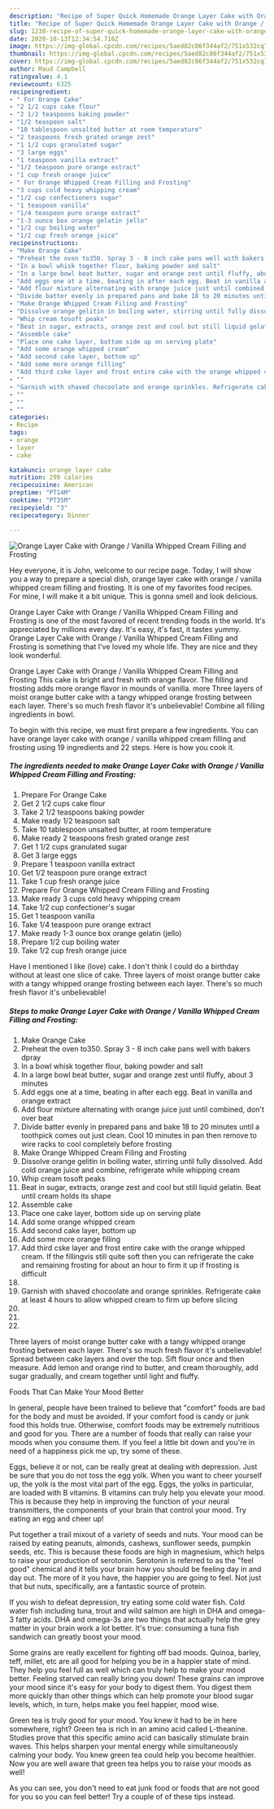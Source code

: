 ```yaml
---
description: "Recipe of Super Quick Homemade Orange Layer Cake with Orange / Vanilla Whipped Cream Filling and Frosting"
title: "Recipe of Super Quick Homemade Orange Layer Cake with Orange / Vanilla Whipped Cream Filling and Frosting"
slug: 1230-recipe-of-super-quick-homemade-orange-layer-cake-with-orange-vanilla-whipped-cream-filling-and-frosting
date: 2020-10-13T12:34:54.716Z
image: https://img-global.cpcdn.com/recipes/5aed82c86f344af2/751x532cq70/orange-layer-cake-with-orange-vanilla-whipped-cream-filling-and-frosting-recipe-main-photo.jpg
thumbnail: https://img-global.cpcdn.com/recipes/5aed82c86f344af2/751x532cq70/orange-layer-cake-with-orange-vanilla-whipped-cream-filling-and-frosting-recipe-main-photo.jpg
cover: https://img-global.cpcdn.com/recipes/5aed82c86f344af2/751x532cq70/orange-layer-cake-with-orange-vanilla-whipped-cream-filling-and-frosting-recipe-main-photo.jpg
author: Maud Campbell
ratingvalue: 4.1
reviewcount: 6325
recipeingredient:
- " For Orange Cake"
- "2 1/2 cups cake flour"
- "2 1/2 teaspoons baking powder"
- "1/2 teaspoon salt"
- "10 tablespoon unsalted butter at room temperature"
- "2 teaspoons fresh grated orange zest"
- "1 1/2 cups granulated sugar"
- "3 large eggs"
- "1 teaspoon vanilla extract"
- "1/2 teaspoon pure orange extract"
- "1 cup fresh orange juice"
- " For Orange Whipped Cream Filling and Frosting"
- "3 cups cold heavy whipping cream"
- "1/2 cup confectioners sugar"
- "1 teaspoon vanilla"
- "1/4 teaspoon pure orange extract"
- "1-3 ounce box orange gelatin jello"
- "1/2 cup boiling water"
- "1/2 cup fresh orange juice"
recipeinstructions:
- "Make Orange Cake"
- "Preheat the oven to350. Spray 3 - 8 inch cake pans well with bakers dpray"
- "In a bowl whisk together flour, baking powder and salt"
- "In a large bowl beat butter, sugar and orange zest until fluffy, about 3 minutes"
- "Add eggs one at a time, beating in after each egg. Beat in vanilla and orange extract"
- "Add flour mixture alternating with orange juice just until combined, don&#39;t  over beat"
- "Divide batter evenly in prepared pans and bake 18 to 20 minutes until a toothpick  comes  out  just  clean.   Cool 10 minutes in pan then remove to wire racks to cool  completely  before  frosting"
- "Make Orange Whipped Cream Filing and Frosting"
- "Dissolve orange gelitin in boiling water, stirring until fully dissolved. Add cold orange juice and combine, refrigerate while whipping cream"
- "Whip cream tosoft peaks"
- "Beat in sugar, extracts, orange zest and cool but still liquid gelatin. Beat until cream holds its shape"
- "Assemble cake"
- "Place one cake layer, bottom side up on serving plate"
- "Add some orange whipped cream"
- "Add second cake layer, bottom up"
- "Add some more orange filling"
- "Add third cske layer and frost entire cake with the orange whipped cream. If the fillingvis still quite soft then you can refrigerate the cake and remaining frosting for about an hour to firm it up if frosting is difficult"
- ""
- "Garnish with shaved chocoolate and orange sprinkles. Refrigerate cake at least 4 hours to allow whipped cream to firm up before slicing"
- ""
- ""
- ""
categories:
- Recipe
tags:
- orange
- layer
- cake

katakunci: orange layer cake 
nutrition: 299 calories
recipecuisine: American
preptime: "PT14M"
cooktime: "PT35M"
recipeyield: "3"
recipecategory: Dinner

---
```



![Orange Layer Cake with Orange / Vanilla Whipped Cream Filling and Frosting](https://img-global.cpcdn.com/recipes/5aed82c86f344af2/751x532cq70/orange-layer-cake-with-orange-vanilla-whipped-cream-filling-and-frosting-recipe-main-photo.jpg)

Hey everyone, it is John, welcome to our recipe page. Today, I will show you a way to prepare a special dish, orange layer cake with orange / vanilla whipped cream filling and frosting. It is one of my favorites food recipes. For mine, I will make it a bit unique. This is gonna smell and look delicious.

Orange Layer Cake with Orange / Vanilla Whipped Cream Filling and Frosting is one of the most favored of recent trending foods in the world. It's appreciated by millions every day. It's easy, it's fast, it tastes yummy. Orange Layer Cake with Orange / Vanilla Whipped Cream Filling and Frosting is something that I've loved my whole life. They are nice and they look wonderful.

Orange Layer Cake with Orange / Vanilla Whipped Cream Filling and Frosting This cake is bright and fresh with orange flavor. The filling and frosting adds more orange flavor in mounds of vanilla. more Three layers of moist orange butter cake with a tangy whipped orange frosting between each layer. There&#39;s so much fresh flavor it&#39;s unbelievable! Combine all filling ingredients in bowl.


To begin with this recipe, we must first prepare a few ingredients. You can have orange layer cake with orange / vanilla whipped cream filling and frosting using 19 ingredients and 22 steps. Here is how you cook it.

<!--inarticleads1-->

##### The ingredients needed to make Orange Layer Cake with Orange / Vanilla Whipped Cream Filling and Frosting:

1. Prepare  For Orange Cake
1. Get 2 1/2 cups cake flour
1. Take 2 1/2 teaspoons baking powder
1. Make ready 1/2 teaspoon salt
1. Take 10 tablespoon unsalted butter, at room temperature
1. Make ready 2 teaspoons fresh grated orange zest
1. Get 1 1/2 cups granulated sugar
1. Get 3 large eggs
1. Prepare 1 teaspoon vanilla extract
1. Get 1/2 teaspoon pure orange extract
1. Take 1 cup fresh orange juice
1. Prepare  For Orange Whipped Cream Filling and Frosting
1. Make ready 3 cups cold heavy whipping cream
1. Take 1/2 cup confectioner&#39;s sugar
1. Get 1 teaspoon vanilla
1. Take 1/4 teaspoon pure orange extract
1. Make ready 1-3 ounce box orange gelatin (jello)
1. Prepare 1/2 cup boiling water
1. Take 1/2 cup fresh orange juice


Have I mentioned I like (love) cake. I don&#39;t think I could do a birthday without at least one slice of cake. Three layers of moist orange butter cake with a tangy whipped orange frosting between each layer. There&#39;s so much fresh flavor it&#39;s unbelievable! 

<!--inarticleads2-->

##### Steps to make Orange Layer Cake with Orange / Vanilla Whipped Cream Filling and Frosting:

1. Make Orange Cake
1. Preheat the oven to350. Spray 3 - 8 inch cake pans well with bakers dpray
1. In a bowl whisk together flour, baking powder and salt
1. In a large bowl beat butter, sugar and orange zest until fluffy, about 3 minutes
1. Add eggs one at a time, beating in after each egg. Beat in vanilla and orange extract
1. Add flour mixture alternating with orange juice just until combined, don&#39;t  over beat
1. Divide batter evenly in prepared pans and bake 18 to 20 minutes until a toothpick  comes  out  just  clean.   Cool 10 minutes in pan then remove to wire racks to cool  completely  before  frosting
1. Make Orange Whipped Cream Filing and Frosting
1. Dissolve orange gelitin in boiling water, stirring until fully dissolved. Add cold orange juice and combine, refrigerate while whipping cream
1. Whip cream tosoft peaks
1. Beat in sugar, extracts, orange zest and cool but still liquid gelatin. Beat until cream holds its shape
1. Assemble cake
1. Place one cake layer, bottom side up on serving plate
1. Add some orange whipped cream
1. Add second cake layer, bottom up
1. Add some more orange filling
1. Add third cske layer and frost entire cake with the orange whipped cream. If the fillingvis still quite soft then you can refrigerate the cake and remaining frosting for about an hour to firm it up if frosting is difficult
1. 
1. Garnish with shaved chocoolate and orange sprinkles. Refrigerate cake at least 4 hours to allow whipped cream to firm up before slicing
1. 
1. 
1. 


Three layers of moist orange butter cake with a tangy whipped orange frosting between each layer. There&#39;s so much fresh flavor it&#39;s unbelievable! Spread between cake layers and over the top. Sift flour once and then measure. Add lemon and orange rind to butter, and cream thoroughly, add sugar gradually, and cream together until light and fluffy. 

Foods That Can Make Your Mood Better


In general, people have been trained to believe that "comfort" foods are bad for the body and must be avoided. If your comfort food is candy or junk food this holds true. Otherwise, comfort foods may be extremely nutritious and good for you. There are a number of foods that really can raise your moods when you consume them. If you feel a little bit down and you're in need of a happiness pick me up, try some of these.

Eggs, believe it or not, can be really great at dealing with depression. Just be sure that you do not toss the egg yolk. When you want to cheer yourself up, the yolk is the most vital part of the egg. Eggs, the yolks in particular, are loaded with B vitamins. B vitamins can truly help you elevate your mood. This is because they help in improving the function of your neural transmitters, the components of your brain that control your mood. Try eating an egg and cheer up!

Put together a trail mixout of a variety of seeds and nuts. Your mood can be raised by eating peanuts, almonds, cashews, sunflower seeds, pumpkin seeds, etc. This is because these foods are high in magnesium, which helps to raise your production of serotonin. Serotonin is referred to as the "feel good" chemical and it tells your brain how you should be feeling day in and day out. The more of it you have, the happier you are going to feel. Not just that but nuts, specifically, are a fantastic source of protein.

If you wish to defeat depression, try eating some cold water fish. Cold water fish including tuna, trout and wild salmon are high in DHA and omega-3 fatty acids. DHA and omega-3s are two things that actually help the grey matter in your brain work a lot better. It's true: consuming a tuna fish sandwich can greatly boost your mood. 

Some grains are really excellent for fighting off bad moods. Quinoa, barley, teff, millet, etc are all good for helping you be in a happier state of mind. They help you feel full as well which can truly help to make your mood better. Feeling starved can really bring you down! These grains can improve your mood since it's easy for your body to digest them. You digest them more quickly than other things which can help promote your blood sugar levels, which, in turn, helps make you feel happier, mood wise.

Green tea is truly good for your mood. You knew it had to be in here somewhere, right? Green tea is rich in an amino acid called L-theanine. Studies prove that this specific amino acid can basically stimulate brain waves. This helps sharpen your mental energy while simultaneously calming your body. You knew green tea could help you become healthier. Now you are well aware that green tea helps you to raise your moods as well!

As you can see, you don't need to eat junk food or foods that are not good for you so you can feel better! Try  a  couple of  of  these  tips  instead.

